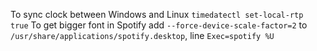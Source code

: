 To sync clock between Windows and Linux `timedatectl set-local-rtp true`
To get bigger font in Spotify add `--force-device-scale-factor=2` to `/usr/share/applications/spotify.desktop`, line `Exec=spotify %U`
